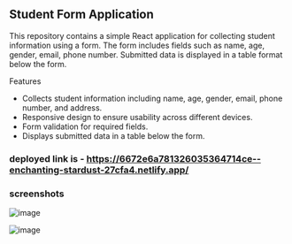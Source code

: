 
## Student Form Application
This repository contains a simple React application for collecting student information using a form. The form includes fields such as name, age, gender, email, phone number. Submitted data is displayed in a table format below the form.

Features
- Collects student information including name, age, gender, email, phone number, and address.
- Responsive design to ensure usability across different devices.
- Form validation for required fields.
- Displays submitted data in a table below the form.

### deployed link is - https://6672e6a781326035364714ce--enchanting-stardust-27cfa4.netlify.app/

### screenshots
![image](https://github.com/snu0929/basic-form/assets/113917963/9b100e28-4620-44a4-8e48-611010b0ebba)

![image](https://github.com/snu0929/basic-form/assets/113917963/be706062-b22e-4a7b-bf43-26fd9136d1ec)
